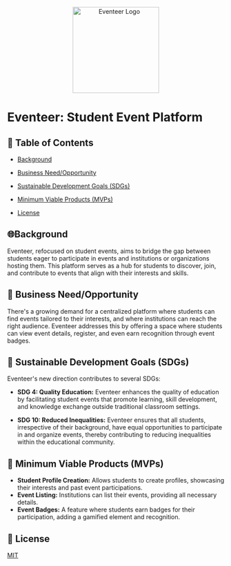 <p align="center">
  <img src="https://github.com/M-Alharbi/Eventeer/blob/main/Documents/Eventeer%20Logo.png" alt="Eventeer Logo" width="200"/> <!-- Adjust the width value as needed -->
</p>


# Eventeer: Student Event Platform

## 📌 Table of Contents
- [Background](#background)

- [Business Need/Opportunity](#business-needopportunity)

- [Sustainable Development Goals (SDGs)](#sustainable-development-goals-sdgs)

- [Minimum Viable Products (MVPs)](#minimum-viable-products-mvps)

- [License](#license)

## 🌐Background
Eventeer, refocused on student events, aims to bridge the gap between students eager to participate in events and institutions or organizations hosting them. This platform serves as a hub for students to discover, join, and contribute to events that align with their interests and skills.

## 💼 Business Need/Opportunity
There's a growing demand for a centralized platform where students can find events tailored to their interests, and where institutions can reach the right audience. Eventeer addresses this by offering a space where students can view event details, register, and even earn recognition through event badges.

## 🌿 Sustainable Development Goals (SDGs)
Eventeer's new direction contributes to several SDGs:

- **SDG 4: Quality Education:** Eventeer enhances the quality of education by facilitating student events that promote learning, skill development, and knowledge exchange outside traditional classroom settings.
  
- **SDG 10: Reduced Inequalities:** Eventeer ensures that all students, irrespective of their background, have equal opportunities to participate in and organize events, thereby contributing to reducing inequalities within the educational community.

## 🚀 Minimum Viable Products (MVPs)
- **Student Profile Creation:** Allows students to create profiles, showcasing their interests and past event participations.
- **Event Listing:** Institutions can list their events, providing all necessary details.
- **Event Badges:** A feature where students earn badges for their participation, adding a gamified element and recognition.


## 📜 License
[MIT](#)

